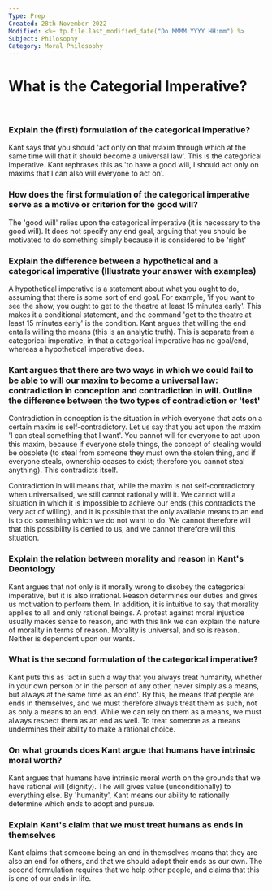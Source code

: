 ```yaml
---
Type: Prep
Created: 28th November 2022
Modified: <%+ tp.file.last_modified_date("Do MMMM YYYY HH:mm") %>
Subject: Philosophy
Category: Moral Philosophy
---
```


# What is the Categorial Imperative?

</br>

### Explain the (first) formulation of the categorical imperative?

Kant says that you should 'act only on that maxim through which at the same time will that it should become a universal law'. This is the categorical imperative. Kant rephrases this as 'to have a good will, I should act only on maxims that I can also will everyone to act on'.

### How does the first formulation of the categorical imperative serve as a motive or criterion for the good will?

The 'good will' relies upon the categorical imperative (it is necessary to the good will). It does not specify any end goal, arguing that you should be motivated to do something simply because it is considered to be 'right'

### Explain the difference between a hypothetical and a categorical imperative (Illustrate your answer with examples)

A hypothetical imperative is a statement about what you ought to do, assuming that there is some sort of end goal. For example, 'if you want to see the show, you ought to get to the theatre at least 15 minutes early'. This makes it a conditional statement, and the command 'get to the theatre at least 15 minutes early' is the condition. Kant argues that willing the end entails willing the means (this is an analytic truth). This is separate from a categorical imperative, in that a categorical imperative has no goal/end, whereas a hypothetical imperative does.

### Kant argues that there are two ways in which we could fail to be able to will our maxim to become a universal law: contradiction in conception and contradiction in will. Outline the difference between the two types of contradiction or 'test'

Contradiction in conception is the situation in which everyone that acts on a certain maxim is self-contradictory. Let us say that you act upon the maxim 'I can steal something that I want'. You cannot will for everyone to act upon this maxim, because if everyone stole things, the concept of stealing would be obsolete (to steal from someone they must own the stolen thing, and if everyone steals, ownership ceases to exist; therefore you cannot steal anything). This contradicts itself.

Contradiction in will means that, while the maxim is not self-contradictory when universalised, we still cannot rationally will it. We cannot will a situation in which it is impossible to achieve our ends (this contradicts the very act of willing), and it is possible that the only available means to an end is to do something which we do not want to do. We cannot therefore will that this possibility is denied to us, and we cannot therefore will this situation.

### Explain the relation between morality and reason in Kant's Deontology

Kant argues that not only is it morally wrong to disobey the categorical imperative, but it is also irrational. Reason determines our duties and gives us motivation to perform them. In addition, it is intuitive to say that morality applies to all and only rational beings. A protest against moral injustice usually makes sense to reason, and with this link we can explain the nature of morality in terms of reason. Morality is universal, and so is reason. Neither is dependent upon our wants.

### What is the second formulation of the categorical imperative?

Kant puts this as 'act in such a way that you always treat humanity, whether in your own person or in the person of any other, never simply as a means, but always at the same time as an end'. By this, he means that people are ends in themselves, and we must therefore always treat them as such, not as only a means to an end. While we can rely on them as a means, we must always respect them as an end as well. To treat someone as a means undermines their ability to make a rational choice.

### On what grounds does Kant argue that humans have intrinsic moral worth?

Kant argues that humans have intrinsic moral worth on the grounds that we have rational will (dignity). The will gives value (unconditionally) to everything else. By 'humanity', Kant means our ability to rationally determine which ends to adopt and pursue.

### Explain Kant's claim that we must treat humans as ends in themselves

Kant claims that someone being an end in themselves means that they are also an end for others, and that we should adopt their ends as our own. The second formulation requires that we help other people, and claims that this is one of our ends in life.